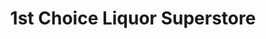 ---
title: "1st Choice Liquor Superstore"
url: /port-melbourne/1st-choice-liquor-superstore/
shop: Spirituosen
---